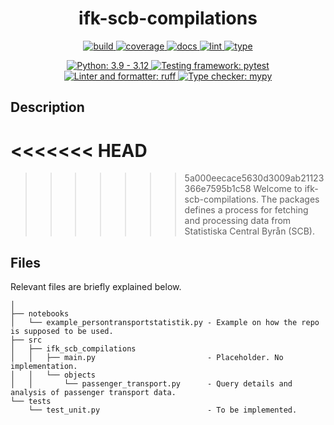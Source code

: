 <h1 align="center">ifk-scb-compilations</h1>

<p align="center">
    <a href="https://github.com/Ingenjorsarbete-For-Klimatet/ifk-scb-compilations/actions/workflows/github-action-build.yaml">
        <img src="https://github.com/Ingenjorsarbete-For-Klimatet/ifk-scb-compilations/actions/workflows/github-action-build.yaml/badge.svg?branch=main" alt="build" style="max-width: 100%;">
    </a>
    <a href="https://github.com/Ingenjorsarbete-For-Klimatet/ifk-scb-compilations/actions/workflows/github-action-build.yaml">
        <img src="https://img.shields.io/endpoint?logo=github&labelColor=%23333a41&logoColor=%23959da5&url=https://gist.githubusercontent.com/mgcth//raw/ifk-scb-compilations-coverage-badge.json" alt="coverage" style="max-width: 100%;">
    </a>
    <a href="https://github.com/Ingenjorsarbete-For-Klimatet/ifk-scb-compilations/actions/workflows/github-action-docs.yaml">
        <img src="https://github.com/Ingenjorsarbete-For-Klimatet/ifk-scb-compilations/actions/workflows/github-action-docs.yaml/badge.svg?branch=main" alt="docs" style="max-width: 100%;">
    </a>
    <a href="https://github.com/Ingenjorsarbete-For-Klimatet/ifk-scb-compilations/actions/workflows/github-action-lint.yaml">
        <img src="https://github.com/Ingenjorsarbete-For-Klimatet/ifk-scb-compilations/actions/workflows/github-action-lint.yaml/badge.svg?branch=main" alt="lint" style="max-width: 100%;">
    </a>
    <a href="https://github.com/Ingenjorsarbete-For-Klimatet/ifk-scb-compilations/actions/workflows/github-action-type.yaml">
        <img src="https://github.com/Ingenjorsarbete-For-Klimatet/ifk-scb-compilations/actions/workflows/github-action-type.yaml/badge.svg?branch=main" alt="type" style="max-width: 100%;">
    </a>
</p>

<p align="center">
    <a href="https://www.python.org">
        <img src="https://img.shields.io/badge/Python-3.9%20|%203.10%20|%203.11%20|%203.12-blue" alt="Python: 3.9 - 3.12" style="max-width: 100%;">
    </a>
    <a href="https://pytest.org">
        <img src="https://img.shields.io/badge/Testing_framework-pytest-a04000" alt="Testing framework: pytest" style="max-width: 100%;">
    </a>
    <a href="https://github.com/astral-sh/ruff">
        <img src="https://img.shields.io/endpoint?url=https://raw.githubusercontent.com/astral-sh/ruff/main/assets/badge/v2.json" alt="Linter and formatter: ruff" style="max-width: 100%;">
    </a>
    <a href="http://mypy-lang.org">
        <img src="https://img.shields.io/badge/Type_checker-mypy-1674b1" alt="Type checker: mypy" style="max-width: 100%;">
    </a>
</p>

## Description
<<<<<<< HEAD
=======

>>>>>>> 5a000eecace5630d3009ab21123366e7595b1c58
Welcome to ifk-scb-compilations. The packages defines a process for fetching and processing data from Statistiska Central Byrån (SCB).


## Files
Relevant files are briefly explained below. 

```
│ 
├── notebooks
│   └── example_persontransportstatistik.py - Example on how the repo is supposed to be used.
├── src
│   ├── ifk_scb_compilations
│   │   ├── main.py                         - Placeholder. No implementation.
│   │   └── objects
│   │       └── passenger_transport.py      - Query details and analysis of passenger transport data.
└── tests
    └── test_unit.py                        - To be implemented.
```
